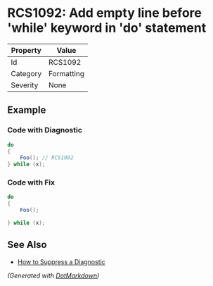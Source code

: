 # RCS1092: Add empty line before 'while' keyword in 'do' statement

| Property | Value      |
| -------- | ---------- |
| Id       | RCS1092    |
| Category | Formatting |
| Severity | None       |

## Example

### Code with Diagnostic

```csharp
do
{
    Foo(); // RCS1092
} while (x);
```

### Code with Fix

```csharp
do
{
    Foo();

} while (x);
```

## See Also

* [How to Suppress a Diagnostic](../HowToConfigureAnalyzers.md#how-to-suppress-a-diagnostic)


*\(Generated with [DotMarkdown](http://github.com/JosefPihrt/DotMarkdown)\)*